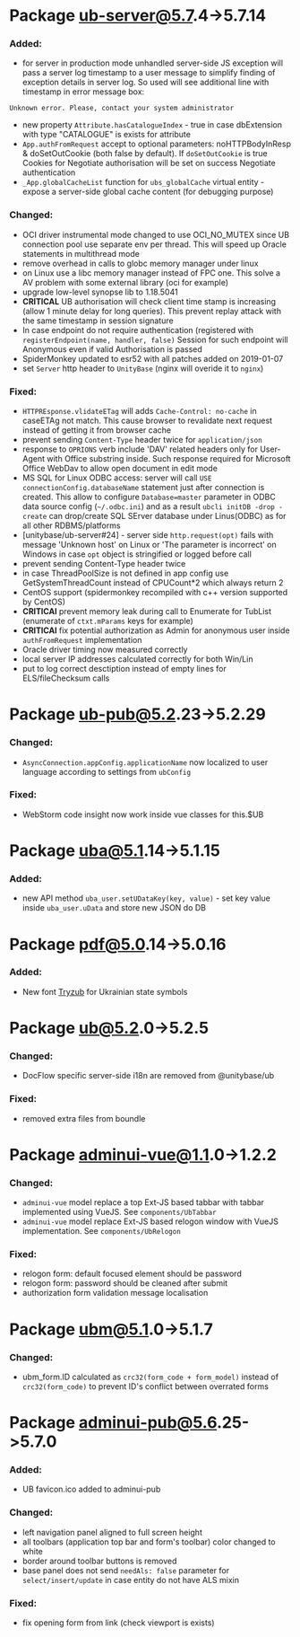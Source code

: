 #  Package ub-server@5.7.4->5.7.14
### Added:
 - for server in production mode unhandled server-side JS exception will pass a server log timestamp to a user message 
 to simplify finding of exception details in server log. So used will see additional line with timestamp in error message box:
```
Unknown error. Please, contact your system administrator
```
 - new property `Attribute.hasCatalogueIndex` - true in case dbExtension with type "CATALOGUE" is exists for attribute
 - `App.authFromRequest` accept to optional parameters: noHTTPBodyInResp & doSetOutCookie (both false by default).
   If `doSetOutCookie` is true Cookies for Negotiate authorisation will be set on success Negotiate authentication
 - `_App.globalCacheList` function for `ubs_globalCache` virtual entity - expose a server-side global cache content (for debugging purpose)
### Changed:
 - OCI driver instrumental mode changed to use OCI_NO_MUTEX since UB connection pool use separate env per thread.
  This will speed up Oracle statements in multithread mode
 - remove overhead in calls to globc memory manager under linux
 - on Linux use a libc memory manager instead of FPC one. This solve a AV problem with some external library (oci for example)
 - upgrade low-level synopse lib to 1.18.5041
 - **CRITICAL** UB authorisation will check client time stamp is increasing (allow 1 minute delay for long queries).
   This prevent replay attack with the same timestamp in session signature
 - In case endpoint do not require authentication (registered with `registerEndpoint(name, handler, false)`
 Session for such endpoint will Anonymous even if valid Authorisation is passed
 - SpiderMonkey updated to esr52 with all patches added on 2019-01-07
 - set `Server` http header to `UnityBase` (nginx will overide it to `nginx`)
### Fixed:
 - `HTTPREsponse.vlidateETag` will adds `Cache-Control: no-cache` in caseETAg not match. This cause browser to
 revalidate next request instead of getting it from browser cache
 - prevent sending `Content-Type` header twice for `application/json`
 - response to `OPRIONS` verb include 'DAV' related headers only for User-Agent with Office substring inside.
  Such response required for Microsoft Office WebDav to allow open document in edit mode 
 - MS SQL for Linux ODBC access: server will call `USE connectionConfig.databaseName` statement just after connection is
 created. This allow to configure `Database=master` parameter in ODBC data source config (`~/.odbc.ini`) and as a result
 `ubcli initDB -drop -create` can drop/create SQL SErver database under Linus(ODBC) as for all other RDBMS/platforms
 - [unitybase/ub-server#24] - server side `http.request(opt)` fails with message
  'Unknown host' on Linux or 'The parameter is incorrect' on Windows in case `opt` object is
  stringified or logged before call
 - prevent sending Content-Type header twice
 - in case ThreadPoolSize is not defined in app config use GetSystemThreadCount instead of CPUCount*2 which always return 2
 - CentOS support (spidermonkey recompiled with c++ version supported by CentOS)
 - **CRITICAl** prevent memory leak during call to Enumerate for TubList (enumerate of `ctxt.mParams` keys for example)
 - **CRITICAl** fix potential authorization as Admin for anonymous user inside `authFromRequest` implementation
 - Oracle driver timing now measured correctly
 - local server IP addresses calculated correctly for both Win/Lin
 - put to log correct desctiption instead of empty lines for ELS/fileChecksum calls

#  Package ub-pub@5.2.23->5.2.29
### Changed:
 - `AsyncConnection.appConfig.applicationName` now localized to user language according to 
 settings from `ubConfig`
### Fixed:
 - WebStorm code insight now work inside vue classes for this.$UB

#  Package uba@5.1.14->5.1.15
### Added:
 - new API method `uba_user.setUDataKey(key, value)` - set key value inside `uba_user.uData` and store new JSON do DB

#  Package pdf@5.0.14->5.0.16
### Added:
- New font [Tryzub](http://artalbum.org.ua/ru/font#Tryzub) for Ukrainian state symbols

#  Package ub@5.2.0->5.2.5
### Changed:
  - DocFlow specific server-side i18n are removed from @unitybase/ub
### Fixed:
 - removed extra files from boundle

#  Package adminui-vue@1.1.0->1.2.2
### Changed:
 - `adminui-vue` model replace a top Ext-JS based tabbar with tabbar implemented using VueJS.
  See `components/UbTabbar`
 - `adminui-vue` model replace Ext-JS based relogon window with VueJS implementation.
  See `components/UbRelogon`
### Fixed:
 - relogon form: default focused element should be password
 - relogon form: password should be cleaned after submit 
 - authorization form validation message localisation

#  Package ubm@5.1.0->5.1.7
### Changed:
 - ubm_form.ID calculated as `crc32(form_code + form_model)` instead of `crc32(form_code)` to prevent
 ID's conflict between overrated forms

#  Package adminui-pub@5.6.25->5.7.0
### Added:
 - UB favicon.ico added to adminui-pub
### Changed:
 - left navigation panel aligned to full screen height
 - all toolbars (application top bar and form's toolbar) color changed to white
 - border around toolbar buttons is removed
 - base panel does not send `needAls: false` parameter for `select/insert/update` in case entity do not have ALS mixin
### Fixed:
 - fix opening form from link (check viewport is exists) 
